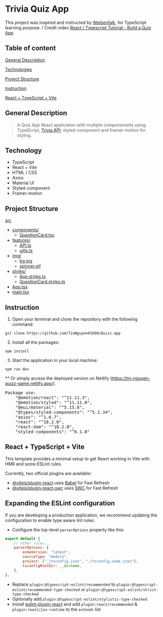 # Trivia Quiz App

This project was inspired and instructed by [Weibenfalk](https://www.youtube.com/c/weibenfalk), for TypeScript learning purpose. /
Credit video [React / Typescript Tutorial - Build a Quiz App](https://www.youtube.com/watch?v=F2JCjVSZlG0&t=3802s)

## Table of content

[General Description](#general-description)

[Technologies](#technologies)

[Project Structure](#project-structure)

[Instruction](#instruction)

[React + TypeScript + Vite](#react--typescript--vite)

## General Description

> A Quiz App React application with multiple componenents using TypeScript, [Trivia API](https://opentdb.com/api_config.php); styled-component and framer-motion for styling.

## Technology

-   TypeScript
-   React + Vite
-   HTML / CSS
-   Axios
-   Material UI
-   Styled-component
-   Framer-motion

## Project Structure

[src](./src/)

-   [components/](./src/components)
    -   [QuestionCard.tsx](./src/components/QuestionCard.tsx)
-   [features/](./src/features)
    -   [API.ts](./src/features/API.ts)
    -   [uitls.ts](./src/features/uitls.ts)
-   [img/](./src/img)
    -   [bg.jpg](./src/img/bg.jpg)
    -   [spinner.gif](./src/img/spinner.gif)
-   [styles/](./src/styles)
    -   [App.styles.ts](./src/styles/App.styles.ts)
    -   [QuestionCard.styles.ts](./src/styles/QuestionCard.styles.ts)
-   [App.tsx](./src/App.tsx)
-   [main.tsx](./src/main.tsx)

## Instruction

1. Open your terminal and clone the repository with the following command:

```
git clone https://github.com/TinNguyen01600/Quizz-app
```

2. Install all the packages:

```
npm install
```

3. Start the application in your local machine:

```
npm run dev
```

\*\* Or simply access the deployed version on Netlify (https://tin-nguyen-quizz-game.netlify.app/).

<pre>
Package use: 
    "@emotion/react": "^11.11.3",
    "@emotion/styled": "^11.11.0",
    "@mui/material": "^5.15.6",
    "@types/styled-components": "^5.1.34",
    "axios": "^1.6.7",
    "react": "^18.2.0",
    "react-dom": "^18.2.0",
    "styled-components": "^6.1.8"
</pre>

## React + TypeScript + Vite

This template provides a minimal setup to get React working in Vite with HMR and some ESLint rules.

Currently, two official plugins are available:

-   [@vitejs/plugin-react](https://github.com/vitejs/vite-plugin-react/blob/main/packages/plugin-react/README.md) uses [Babel](https://babeljs.io/) for Fast Refresh
-   [@vitejs/plugin-react-swc](https://github.com/vitejs/vite-plugin-react-swc) uses [SWC](https://swc.rs/) for Fast Refresh

## Expanding the ESLint configuration

If you are developing a production application, we recommend updating the configuration to enable type aware lint rules:

-   Configure the top-level `parserOptions` property like this:

```js
export default {
	// other rules...
	parserOptions: {
		ecmaVersion: "latest",
		sourceType: "module",
		project: ["./tsconfig.json", "./tsconfig.node.json"],
		tsconfigRootDir: __dirname,
	},
};
```

-   Replace `plugin:@typescript-eslint/recommended` to `plugin:@typescript-eslint/recommended-type-checked` or `plugin:@typescript-eslint/strict-type-checked`
-   Optionally add `plugin:@typescript-eslint/stylistic-type-checked`
-   Install [eslint-plugin-react](https://github.com/jsx-eslint/eslint-plugin-react) and add `plugin:react/recommended` & `plugin:react/jsx-runtime` to the `extends` list
